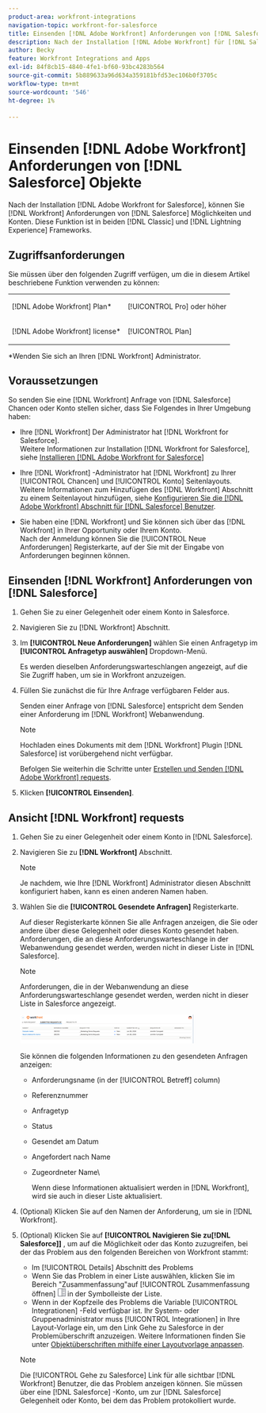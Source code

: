 ```yaml
---
product-area: workfront-integrations
navigation-topic: workfront-for-salesforce
title: Einsenden [!DNL Adobe Workfront] Anforderungen von [!DNL Salesforce] Objekte
description: Nach der Installation [!DNL Adobe Workfront] für [!DNL Salesforce], you can submit [!DNL Workfront] Anforderungen von [!DNL Salesforce] Möglichkeiten und Konten. Diese Funktion ist sowohl in den klassischen als auch in den Blitzererlebnis-Frameworks verfügbar.
author: Becky
feature: Workfront Integrations and Apps
exl-id: 84f8cb15-4840-4fe1-bf60-93bc4283b564
source-git-commit: 5b889633a96d634a359181bfd53ec106b0f3705c
workflow-type: tm+mt
source-wordcount: '546'
ht-degree: 1%

---
```


# Einsenden [!DNL Adobe Workfront] Anforderungen von [!DNL Salesforce] Objekte

Nach der Installation [!DNL Adobe Workfront for Salesforce], können Sie [!DNL Workfront] Anforderungen von [!DNL Salesforce] Möglichkeiten und Konten. Diese Funktion ist in beiden [!DNL Classic] und [!DNL Lightning Experience] Frameworks.

## Zugriffsanforderungen

Sie müssen über den folgenden Zugriff verfügen, um die in diesem Artikel beschriebene Funktion verwenden zu können:

<table style="table-layout:auto"> 
 <col> 
 <col> 
 <tbody> 
  <tr> 
   <td role="rowheader"><p>[!DNL Adobe Workfront] Plan*</p></td> 
   <td> <p>[!UICONTROL Pro] oder höher</p> </td> 
  </tr> 
  <tr> 
   <td role="rowheader"><p>[!DNL Adobe Workfront] license*</p></td> 
   <td> <p>[!UICONTROL Plan]</p> </td> 
  </tr> 
 </tbody> 
</table>

&#42;Wenden Sie sich an Ihren [!DNL Workfront] Administrator.

## Voraussetzungen

So senden Sie eine [!DNL Workfront] Anfrage von [!DNL Salesforce] Chancen oder Konto stellen sicher, dass Sie Folgendes in Ihrer Umgebung haben:

* Ihre [!DNL Workfront] Der Administrator hat [!DNL Workfront for Salesforce].\
   Weitere Informationen zur Installation [!DNL Workfront for Salesforce], siehe [Installieren [!DNL Adobe Workfront for Salesforce]](../../workfront-integrations-and-apps/using-workfront-with-salesforce/install-workfront-for-salesforce.md)

* Ihre [!DNL Workfront] -Administrator hat [!DNL Workfront] zu Ihrer [!UICONTROL Chancen] und [!UICONTROL Konto] Seitenlayouts.\
   Weitere Informationen zum Hinzufügen des [!DNL Workfront] Abschnitt zu einem Seitenlayout hinzufügen, siehe [Konfigurieren Sie die [!DNL Adobe Workfront] Abschnitt für [!DNL Salesforce] Benutzer](../../workfront-integrations-and-apps/using-workfront-with-salesforce/configure-wf-section-for-salesforce-users.md).

* Sie haben eine [!DNL Workfront] und Sie können sich über das [!DNL Workfront] in Ihrer Opportunity oder Ihrem Konto.\
   Nach der Anmeldung können Sie die [!UICONTROL Neue Anforderungen] Registerkarte, auf der Sie mit der Eingabe von Anforderungen beginnen können.

## Einsenden [!DNL Workfront] Anforderungen von [!DNL Salesforce]

1. Gehen Sie zu einer Gelegenheit oder einem Konto in Salesforce.
1. Navigieren Sie zu [!DNL Workfront] Abschnitt.
1. Im **[!UICONTROL Neue Anforderungen]** wählen Sie einen Anfragetyp im **[!UICONTROL Anfragetyp auswählen]** Dropdown-Menü.

   Es werden dieselben Anforderungswarteschlangen angezeigt, auf die Sie Zugriff haben, um sie in Workfront anzuzeigen.

1. Füllen Sie zunächst die für Ihre Anfrage verfügbaren Felder aus.

   Senden einer Anfrage von [!DNL Salesforce] entspricht dem Senden einer Anforderung im [!DNL Workfront] Webanwendung.

   >[!NOTE]
   >
   >Hochladen eines Dokuments mit dem [!DNL Workfront] Plugin [!DNL Salesforce] ist vorübergehend nicht verfügbar.

   Befolgen Sie weiterhin die Schritte unter [Erstellen und Senden [!DNL Adobe Workfront] requests](../../manage-work/requests/create-requests/create-submit-requests.md).

1. Klicken **[!UICONTROL Einsenden]**.

## Ansicht [!DNL Workfront] requests

1. Gehen Sie zu einer Gelegenheit oder einem Konto in [!DNL Salesforce].
1. Navigieren Sie zu **[!DNL Workfront]** Abschnitt.

   >[!NOTE]
   >
   >Je nachdem, wie Ihre [!DNL Workfront] Administrator diesen Abschnitt konfiguriert haben, kann es einen anderen Namen haben.

1. Wählen Sie die **[!UICONTROL Gesendete Anfragen]** Registerkarte.

   Auf dieser Registerkarte können Sie alle Anfragen anzeigen, die Sie oder andere über diese Gelegenheit oder dieses Konto gesendet haben. Anforderungen, die an diese Anforderungswarteschlange in der Webanwendung gesendet werden, werden nicht in dieser Liste in [!DNL Salesforce].

   >[!NOTE]
   >
   >Anforderungen, die in der Webanwendung an diese Anforderungswarteschlange gesendet werden, werden nicht in dieser Liste in Salesforce angezeigt.

   ![salesforce_sent_requests.png](assets/salesforce-submitted-requests-350x58.png)

   Sie können die folgenden Informationen zu den gesendeten Anfragen anzeigen:

   * Anforderungsname (in der [!UICONTROL Betreff] column)
   * Referenznummer
   * Anfragetyp
   * Status
   * Gesendet am Datum
   * Angefordert nach Name
   * Zugeordneter Name\

      Wenn diese Informationen aktualisiert werden in [!DNL Workfront], wird sie auch in dieser Liste aktualisiert.

1. (Optional) Klicken Sie auf den Namen der Anforderung, um sie in [!DNL Workfront].

1. (Optional) Klicken Sie auf **[!UICONTROL Navigieren Sie zu[!DNL Salesforce]]** , um auf die Möglichkeit oder das Konto zuzugreifen, bei der das Problem aus den folgenden Bereichen von Workfront stammt:

   * Im [!UICONTROL Details] Abschnitt des Problems
   * Wenn Sie das Problem in einer Liste auswählen, klicken Sie im Bereich &quot;Zusammenfassung&quot;auf [!UICONTROL Zusammenfassung öffnen] ![](assets/summary-panel-icon.png) in der Symbolleiste der Liste.
   * Wenn in der Kopfzeile des Problems die Variable [!UICONTROL Integrationen] -Feld verfügbar ist. Ihr System- oder Gruppenadministrator muss [!UICONTROL Integrationen] in Ihre Layout-Vorlage ein, um den Link Gehe zu Salesforce in der Problemüberschrift anzuzeigen. Weitere Informationen finden Sie unter [Objektüberschriften mithilfe einer Layoutvorlage anpassen](../../administration-and-setup/customize-workfront/use-layout-templates/customize-object-headers.md).

   >[!NOTE]
   >
   >Die [!UICONTROL Gehe zu Salesforce] Link für alle sichtbar [!DNL Workfront] Benutzer, die das Problem anzeigen können. Sie müssen über eine [!DNL Salesforce] -Konto, um zur [!DNL Salesforce] Gelegenheit oder Konto, bei dem das Problem protokolliert wurde.
